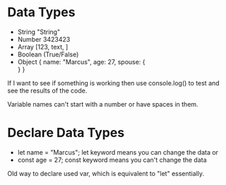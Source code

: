 # Data Types

- String "String"
- Number 3423423
- Array [123, text, ]
- Boolean (True/False)
- Object {
  name: "Marcus",
  age: 27,
  spouse: {  
   }
  }

If I want to see if something is working then use console.log() to test and see the results of the code.

Variable names can't start with a number or have spaces in them.

# Declare Data Types

- let name = "Marcus";
  let keyword means you can change the data
  or
- const age = 27;
  const keyword means you can't change the data

Old way to declare used var, which is equivalent to "let" essentially.
